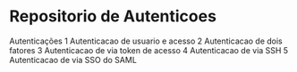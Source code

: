 # Repositorio de Autenticoes

Autenticações
1 Autenticacao de usuario e acesso
2 Autenticacao de dois fatores
3 Autenticacao de via token de acesso
4 Autenticacao de via SSH
5 Autenticacao de via SSO do SAML

